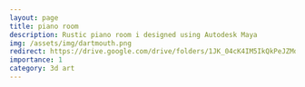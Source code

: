 ```yaml
---
layout: page
title: piano room
description: Rustic piano room i designed using Autodesk Maya
img: /assets/img/dartmouth.png
redirect: https://drive.google.com/drive/folders/1JK_04cK4IM5IkQkPeJZMdd_N7s3iKuwj?usp=sharing
importance: 1
category: 3d art
---
```

